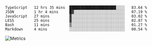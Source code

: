 <!--START_SECTION:waka-->

```text
TypeScript   12 hrs 35 mins  █████████████████████░░░░   83.64 %
JSON         1 hr 4 mins     █▓░░░░░░░░░░░░░░░░░░░░░░░   07.19 %
JavaScript   27 mins         ▓░░░░░░░░░░░░░░░░░░░░░░░░   03.02 %
LESS         25 mins         ▓░░░░░░░░░░░░░░░░░░░░░░░░   02.87 %
Bash         11 mins         ▒░░░░░░░░░░░░░░░░░░░░░░░░   01.27 %
Markdown     4 mins          ░░░░░░░░░░░░░░░░░░░░░░░░░   00.54 %
```

<!--END_SECTION:waka-->

![Metrics](https://metrics.lecoq.io/TachibanaKimika?template=classic&base.activity=0&base.community=0&base.repositories=0&languages=1&isocalendar=1&isocalendar.duration=half-year&languages.limit=8&languages.sections=most-used&languages.colors=github&languages.threshold=0%25&languages.indepth=false&languages.recent.load=300&languages.recent.days=14&config.timezone=Asia%2FShanghai)
